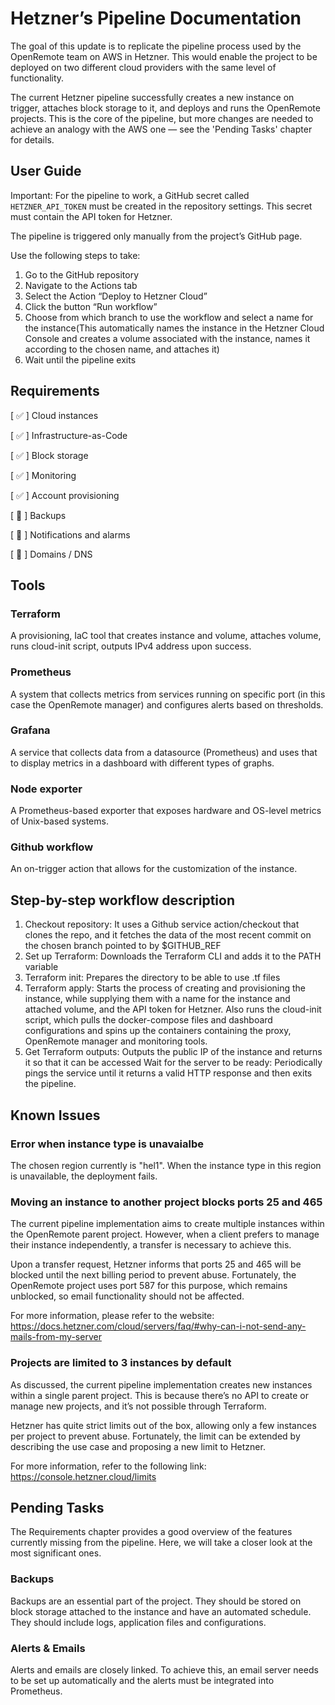 # Hetzner’s Pipeline Documentation

The goal of this update is to replicate the pipeline process used by the OpenRemote team on AWS in Hetzner. This would enable the project to be deployed on two different cloud providers with the same level of functionality.

The current Hetzner pipeline successfully creates a new instance on trigger, attaches block storage to it, and deploys and runs the OpenRemote projects. This is the core of the pipeline, but more changes are needed to achieve an analogy with the AWS one — see the 'Pending Tasks' chapter for details.

## User Guide

Important: For the pipeline to work, a GitHub secret called `HETZNER_API_TOKEN` must be created in the repository settings. This secret must contain the API token for Hetzner.

The pipeline is triggered only manually from the project’s GitHub page.

Use the following steps to take:
1. Go to the GitHub repository
2. Navigate to the Actions tab
3. Select the Action “Deploy to Hetzner Cloud”
4. Click the button “Run workflow”
5. Choose from which branch to use the workflow and select a name for the instance(This automatically names the instance in the Hetzner Cloud Console and creates a volume associated with the instance, names it according to the chosen name, and attaches it)
6. Wait until the pipeline exits

## Requirements 

[ ✅ ] Cloud instances

[ ✅ ] Infrastructure-as-Code 

[ ✅ ] Block storage

[ ✅ ] Monitoring

[ ✅ ] Account provisioning

[ 🚫 ] Backups

[ 🚫 ] Notifications and alarms

[ 🚫 ] Domains / DNS

## Tools
 
### Terraform 
A provisioning, IaC tool that creates instance and volume, attaches volume, runs cloud-init script, outputs IPv4 address upon success.

### Prometheus 
A system that collects metrics from services running on specific port (in this case the OpenRemote manager) and configures alerts based on thresholds.

### Grafana 
A service that collects data from a datasource (Prometheus) and uses that to display metrics in a dashboard with different types of graphs.

### Node exporter 
A Prometheus-based exporter that exposes hardware and OS-level metrics of Unix-based systems.

### Github workflow 
An on-trigger action that allows for the customization of the instance.
## Step-by-step workflow description

1. Checkout repository: It uses a Github service action/checkout that clones the repo, and it fetches the data of the most recent commit on the chosen branch pointed to by $GITHUB_REF
2. Set up Terraform: Downloads the Terraform CLI and adds it to the PATH variable
3. Terraform init: Prepares the directory to be able to use .tf files
4. Terraform apply: Starts the process of creating and provisioning the instance, while supplying them with a name for the instance and attached volume, and the API token for Hetzner. Also runs the cloud-init script, which pulls the docker-compose files and dashboard configurations and spins up the containers containing the proxy, OpenRemote manager and monitoring tools.
5. Get Terraform outputs: Outputs the public IP of the instance and returns it so that it can be accessed
Wait for the server to be ready: Periodically pings the service until it returns a valid HTTP response and then exits the pipeline.


## Known Issues

### Error when instance type is unavaialbe

The chosen region currently is "hel1". When the instance type in this region is unavailable, the deployment fails.

### Moving an instance to another project blocks ports 25 and 465

The current pipeline implementation aims to create multiple instances within the OpenRemote parent project. However, when a client prefers to manage their instance independently, a transfer is necessary to achieve this.

Upon a transfer request, Hetzner informs that ports 25 and 465 will be blocked until the next billing period to prevent abuse. Fortunately, the OpenRemote project uses port 587 for this purpose, which remains unblocked, so email functionality should not be affected.

For more information, please refer to the website:
https://docs.hetzner.com/cloud/servers/faq/#why-can-i-not-send-any-mails-from-my-server


### Projects are limited to 3 instances by default
As discussed, the current pipeline implementation creates new instances within a single parent project. This is because there’s no API to create or manage new projects, and it’s not possible through Terraform.

Hetzner has quite strict limits out of the box, allowing only a few instances per project to prevent abuse. Fortunately, the limit can be extended by describing the use case and proposing a new limit to Hetzner.

For more information, refer to the following link:
https://console.hetzner.cloud/limits

## Pending Tasks

The Requirements chapter provides a good overview of the features currently missing from the pipeline. Here, we will take a closer look at the most significant ones.

### Backups

Backups are an essential part of the project. They should be stored on block storage attached to the instance and have an automated schedule. They should include logs, application files and configurations.

### Alerts & Emails

Alerts and emails are closely linked. To achieve this, an email server needs to be set up automatically and the alerts must be integrated into Prometheus.